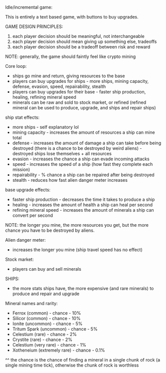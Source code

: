 Idle/incremental game:

This is entirely a text based game, with buttons to buy upgrades.

GAME DESIGN PRINCIPLES:

1. each player decision should be meaningful, not interchangeable
2. each player decision should mean giving up something else, tradeoffs
3. each player decision should be a tradeoff between risk and reward

NOTE: generally, the game should faintly feel like crypto mining

Core loop:

- ships go mine and return, giving resources to the base
- players can buy upgrades for ships - more ships, mining capacity, defense, evasion, speed, repairability, stealth
- players can buy upgrades for their base - faster ship production, healing, refining mineral speed
- minerals can be raw and sold to stock market, or refined (refined mineral can be used to produce, upgrade, and ships and repair ships)

ship stat effects:

- more ships - self explanatory lol
- mining capacity - increases the amount of resources a ship can mine total
- defense - increases the amount of damage a ship can take before being destroyed (there is a chance to be destroyed by weird aliens) - destroyed ships lose themselves + all resources
- evasion - increases the chance a ship can evade incoming attacks
- speed - increases the speed of a ship (how fast they complete each mission)
- repairability - % chance a ship can be repaired after being destroyed
- stealth - reduces how fast alien danger meter increases

base upgrade effects:

- faster ship production - decreases the time it takes to produce a ship
- healing - increases the amount of health a ship can heal per second
- refining mineral speed - increases the amount of minerals a ship can convert per second

NOTE: the longer you mine, the more resources you get, but the more chance you have to be destroyed by aliens.

Alien danger meter:

- increases the longer you mine (ship travel speed has no effect)

Stock market:

- players can buy and sell minerals

SHIPS:

- the more stats ships have, the more expensive (and rare minerals) to produce and repair and upgrade

Mineral names and rarity:

- Ferrox (common) - chance - 10%
- Silicor (common) - chance - 10%
- Ionite (uncommon) - chance - 5%
- Tritum Spark (uncommon) - chance - 5%
- Celestium (rare) - chance - 2%
- Crystite (rare) - chance - 2%
- Celestium (very rare) - chance - 1%
- Xotheneium (extremely rare) - chance - 0.1%

^^ the chance is the chance of finding a mineral in a single chunk of rock (a single mining time tick), otherwise the chunk of rock is worthless
